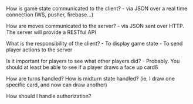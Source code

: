 How is game state communicated to the client?
    - via JSON over a real time connection (WS, pusher, firebase...)


How are moves communicated to the server?
    - via JSON sent over HTTP. The server will provide a RESTful API


What is the responsibility of the client?
    - To display game state
    - To send player actions to the server


Is it important for players to see what other players did?
    - Probably. You should at least be able to see if a player draws a face up cardß


How are turns handled? How is midturn state handled? (ie, I draw one specific card, and now can draw another)

How should I handle authorization?